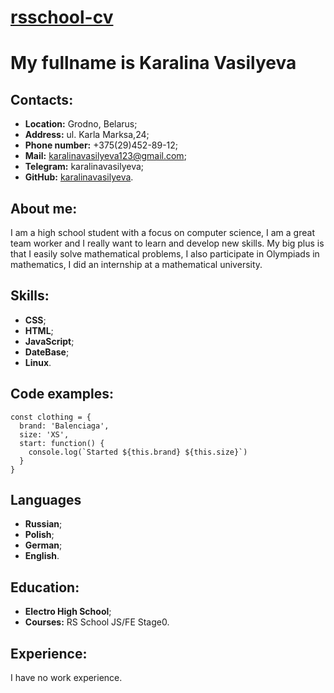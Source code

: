 # __[rsschool-cv](https://rs.school/)__

# __My fullname is Karalina Vasilyeva__

## Contacts:
- __Location:__ Grodno, Belarus;
- __Address:__ ul. Karla Marksa,24;
- __Phone number:__ +375(29)452-89-12;
- __Mail:__ karalinavasilyeva123@gmail.com;
- __Telegram:__ karalinavasilyeva;
- __GitHub:__ [karalinavasilyeva](https://github.com/karalinavasilyeva).

## __About me__:
I am a high school student with a focus on computer science, I am a great team worker and I really want to learn and develop new skills. My big plus is that I easily solve mathematical problems, I also participate in Olympiads in mathematics, I did an internship at a mathematical university.

## __Skills:__
- __CSS__;
- __HTML__;
- __JavaScript__;
- __DateBase__;
- __Linux__.

## __Code examples:__
```
const clothing = {
  brand: 'Balenciaga',
  size: 'XS',
  start: function() {
    console.log(`Started ${this.brand} ${this.size}`)
  }
}
```

## __Languages__
- __Russian__;
- __Polish__;
- __German__;
- __English__.

## __Education:__ 
- __Electro High School__;
- __Courses:__ RS School JS/FE Stage0.

## __Experience:__
I have no work experience.

